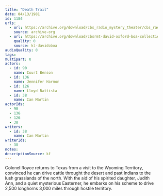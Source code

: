 ```yaml
---
title: "Death Trail"
date: 04/13/1981
id: 1184
urls: 
  - url: https://archive.org/download/cbs_radio_mystery_theater/cbs_radio_mystery_theater-1151-1200.zip/cbs_radio_mystery_theater-1151-1200%2Fcbsrmt_1184_death_trail.mp3
    source: archive-org
  - url: https://archive.org/download/cbsrmt-david-oxford-boa-collection/CBSRMT-810413-1184-Death-Trail-(128-44)_KQV-{BoA}.mp3
    quality: 0
    source: kl-davidoboa
audioQuality: 0
tags: 
multipart: 0
actors:  
  - id: 90
    name: Court Benson  
  - id: 136
    name: Jennifer Harmon  
  - id: 126
    name: Lloyd Battista  
  - id: 38
    name: Ian Martin
actorIds:  
  - 90  
  - 136  
  - 126  
  - 38
writers:  
  - id: 38
    name: Ian Martin
writerIds:  
  - 38
notes: 
descriptionSource: kf
---
```

Colonel Royce returns to Texas from a visit to the Wyoming Territory, convinced he can drive cattle throught the desert and past Indians to the lush grasslands of the north. With the aid of his spirited daughter, Judith Ann, and a quiet mysterious Easterner, he embarks on his scheme to drive 2,500 longhorns 3,000 miles through hostile territory.